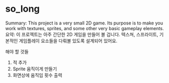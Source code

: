 # so_long
Summary: This project is a very small 2D game. Its purpose is to make you work with textures, sprites, and some other very basic gameplay elements. 요약: 이 프로젝트는 아주 간단한 2D 게임을 만들어 볼 겁니다. 텍스쳐, 스프라이트, 기본적인 게임플레이 요소들을 다뤄볼 있도록 설계되어 있어요.

해야 할 것들
1. 적 추가
2. Sprite 움직이게 만들기
3. 화면상에 움직임 횟수 출력
